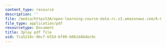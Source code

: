 ```yaml
---
content_type: resource
description: ''
file: /media/https%3A/open-learning-course-data-rc.s3.amazonaws.com/6-042j-mathematics-for-computer-science-spring-2015/7ca5218c9bcfb55dbf09b0b1d4bdec9c_a7JUH-EtHtI.pdf
file_type: application/pdf
resourcetype: Document
title: 3play pdf file
uid: 7ca5218c-9bcf-b55d-bf09-b0b1d4bdec9c
---
```

